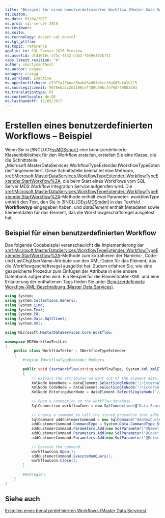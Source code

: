 ```yaml
---
title: "Beispiel für einen benutzerdefinierten Workflow (Master Data Services) | Microsoft-Dokumentation"
ms.custom: 
ms.date: 03/04/2017
ms.prod: sql-server-2016
ms.reviewer: 
ms.suite: 
ms.technology: docset-sql-devref
ms.tgt_pltfrm: 
ms.topic: reference
applies_to: SQL Server 2016 Preview
ms.assetid: dfd1616c-a75c-4f32-bdb1-7569e367bf41
caps.latest.revision: "6"
author: smartysanthosh
ms.author: nagavo
manager: craigg
ms.workload: Inactive
ms.openlocfilehash: d797fa15beed3babd34d0fdeccf0a607ef41b715
ms.sourcegitcommit: 9678eba3c2d3100cef408c69bcfe76df49803d63
ms.translationtype: MT
ms.contentlocale: de-DE
ms.lasthandoff: 11/09/2017
---
```

# <a name="create-a-custom-workflow---example"></a>Erstellen eines benutzerdefinierten Workflows – Beispiel
  Wenn Sie in [!INCLUDE[ssMDSshort](../../includes/ssmdsshort-md.md)] eine benutzerdefinierte Klassenbibliothek für den Workflow erstellen, erstellen Sie eine Klasse, die die Schnittstelle „Microsoft.MasterDataServices.WorkflowTypeExtender.IWorkflowTypeExtender“ implementiert. Diese Schnittstelle beinhaltet eine Methode, <xref:Microsoft.MasterDataServices.WorkflowTypeExtender.IWorkflowTypeExtender.StartWorkflow%2A>, die beim Start eines Workflows vom SQL Server MDS Workflow Integration Service aufgerufen wird. Die <xref:Microsoft.MasterDataServices.WorkflowTypeExtender.IWorkflowTypeExtender.StartWorkflow%2A>-Methode enthält zwei Parameter: *workflowType* enthält den Text, den Sie in [!INCLUDE[ssMDSmdm](../../includes/ssmdsmdm-md.md)] in das Textfeld **Workflowtyp** eingegeben haben, und *dataElement* enthält Metadaten sowie Elementdaten für das Element, das die Workflowgeschäftsregel ausgelöst hat.  
  
## <a name="custom-workflow-example"></a>Beispiel für einen benutzerdefinierten Workflow  
 Das folgende Codebeispiel veranschaulicht die Implementierung der <xref:Microsoft.MasterDataServices.WorkflowTypeExtender.IWorkflowTypeExtender.StartWorkflow%2A>-Methode zum Extrahieren der Namens-, Code- und LastChgUserName-Attribute von den XML-Daten für das Element, das die Workflowgeschäftsregel ausgelöst hat. Zudem erfahren Sie, wie eine gespeicherte Prozedur zum Einfügen der Attribute in eine andere Datenbank aufgerufen wird. Ein Beispiel für die Elementdaten-XML und eine Erläuterung der enthaltenen Tags finden Sie unter [Benutzerdefinierte Workflow-XML-Beschreibung &#40;Master Data Services&#41;](../../master-data-services/develop/create-a-custom-workflow-xml-description.md).  
  
```csharp  
using System;  
using System.Collections.Generic;  
using System.Linq;  
using System.Text;  
using System.IO;  
using System.Data.SqlClient;  
using System.Xml;  
  
using Microsoft.MasterDataServices.Core.Workflow;  
  
namespace MDSWorkflowTestLib  
{  
    public class WorkflowTester : IWorkflowTypeExtender  
    {  
        #region IWorkflowTypeExtender Members  
  
        public void StartWorkflow(string workflowType, System.Xml.XmlElement dataElement)  
        {  
            // Extract the attributes we want out of the element data.  
            XmlNode NameNode = dataElement.SelectSingleNode("//ExternalAction/MemberData/Name");  
            XmlNode CodeNode = dataElement.SelectSingleNode("//ExternalAction/MemberData/Code");  
            XmlNode EnteringUserNode = dataElement.SelectSingleNode("//ExternalAction/MemberData/LastChgUserName");  
  
            // Open a connection on the workflow database.  
            SqlConnection workflowConn = new SqlConnection(@"Data Source=<Server instance>; Initial Catalog=WorkflowTest; Integrated Security=True");  
  
            // Create a command to call the stored procedure that adds a new user to the workflow database.  
            SqlCommand addCustomerCommand = new SqlCommand("AddNewCustomer", workflowConn);  
            addCustomerCommand.CommandType = System.Data.CommandType.StoredProcedure;  
            addCustomerCommand.Parameters.Add(new SqlParameter("@Name", NameNode.InnerText));  
            addCustomerCommand.Parameters.Add(new SqlParameter("@Code", CodeNode.InnerText));  
            addCustomerCommand.Parameters.Add(new SqlParameter("@EnteringUser", EnteringUserNode.InnerText));  
  
            // Execute the command.  
            workflowConn.Open();  
            addCustomerCommand.ExecuteNonQuery();  
            workflowConn.Close();  
        }  
  
        #endregion  
    }  
}  
```  
  
## <a name="see-also"></a>Siehe auch  
 [Erstellen eines benutzerdefinierten Workflows &#40;Master Data Services&#41;](../../master-data-services/develop/create-a-custom-workflow-master-data-services.md)  
  
  
